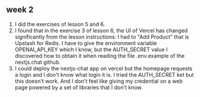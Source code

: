## week 2

1. I did the exercises of lesson 5 and 6.
2. I found that in the exercise 3 of lesson 6, the UI of Vercel has changed significantly from the lesson instructions: I had to "Add Product" that is Upstash for Redis. I have to give the environment variable OPENAI_API_KEY which I know, but the AUTH_SECRET value I discovered how to obtain it when reading the file .env.example of the nextjs.chat github.
3. I could deploy the nextjs-chat app on vercel but the homepage requests a login and I don't know what login it is. I tried the AUTH_SECRET ket but this doesn't work. And I don't feel like giving my credential on a web page powered by a set of libraries that I don't know.
